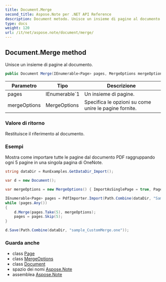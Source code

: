 ```yaml
---
title: Document.Merge
second_title: Aspose.Note per .NET API Reference
description: Document metodo. Unisce un insieme di pagine al documento.
type: docs
weight: 120
url: /it/net/aspose.note/document/merge/
---
```

## Document.Merge method

Unisce un insieme di pagine al documento.

```csharp
public Document Merge(IEnumerable<Page> pages, MergeOptions mergeOptions = null)
```

| Parametro | Tipo | Descrizione |
| --- | --- | --- |
| pages | IEnumerable`1 | Un insieme di pagine. |
| mergeOptions | MergeOptions | Specifica le opzioni su come unire le pagine fornite. |

### Valore di ritorno

Restituisce il riferimento al documento.

### Esempi

Mostra come importare tutte le pagine dal documento PDF raggruppando ogni 5 pagine in una singola pagina di OneNote.

```csharp
string dataDir = RunExamples.GetDataDir_Import();

var d = new Document();

var mergeOptions = new MergeOptions() { ImportAsSinglePage = true, PageSpacing = 100 };

IEnumerable<Page> pages = PdfImporter.Import(Path.Combine(dataDir, "SampleGrouping.pdf"));
while (pages.Any())
{
    d.Merge(pages.Take(5), mergeOptions);
    pages = pages.Skip(5);
}

d.Save(Path.Combine(dataDir, "sample_CustomMerge.one"));
```

### Guarda anche

* class [Page](../../page/)
* class [MergeOptions](../../mergeoptions/)
* class [Document](../)
* spazio dei nomi [Aspose.Note](../../document/)
* assemblea [Aspose.Note](../../../)


